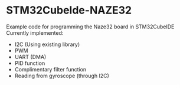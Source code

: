 # STM32CubeIde-NAZE32

Example code for programming the Naze32 board in STM32CubeIDE
Currently implemented:
* I2C (Using existing library)
* PWM
* UART (DMA)
* PID function
* Complimentary filter function
* Reading from gyroscope (through I2C)
